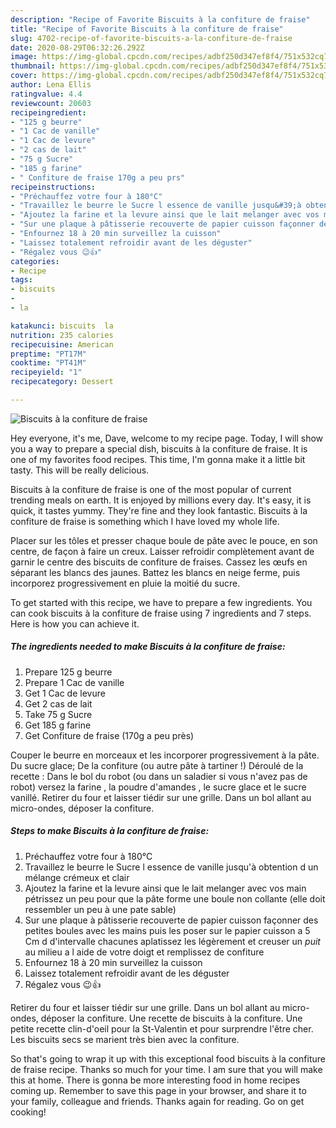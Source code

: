 ```yaml
---
description: "Recipe of Favorite Biscuits à la confiture de fraise"
title: "Recipe of Favorite Biscuits à la confiture de fraise"
slug: 4702-recipe-of-favorite-biscuits-a-la-confiture-de-fraise
date: 2020-08-29T06:32:26.292Z
image: https://img-global.cpcdn.com/recipes/adbf250d347ef8f4/751x532cq70/biscuits-a-la-confiture-de-fraise-photo-principale-de-la-recette.jpg
thumbnail: https://img-global.cpcdn.com/recipes/adbf250d347ef8f4/751x532cq70/biscuits-a-la-confiture-de-fraise-photo-principale-de-la-recette.jpg
cover: https://img-global.cpcdn.com/recipes/adbf250d347ef8f4/751x532cq70/biscuits-a-la-confiture-de-fraise-photo-principale-de-la-recette.jpg
author: Lena Ellis
ratingvalue: 4.4
reviewcount: 20603
recipeingredient:
- "125 g beurre"
- "1 Cac de vanille"
- "1 Cac de levure"
- "2 cas de lait"
- "75 g Sucre"
- "185 g farine"
- " Confiture de fraise 170g a peu prs"
recipeinstructions:
- "Préchauffez votre four à 180°C"
- "Travaillez le beurre le Sucre l essence de vanille jusqu&#39;à obtention d un mélange crémeux et clair"
- "Ajoutez la farine et la levure ainsi que le lait melanger avec vos main pétrissez un peu pour que la pâte forme une boule non collante (elle doit ressembler un peu à une pate sable)"
- "Sur une plaque à pâtisserie recouverte de papier cuisson façonner des petites boules avec les mains puis les poser sur le papier cuisson a 5 Cm d d&#39;intervalle chacunes aplatissez les légèrement et creuser un *puit* au milieu a l aide de votre doigt et remplissez de confiture"
- "Enfournez 18 à 20 min surveillez la cuisson"
- "Laissez totalement refroidir avant de les déguster"
- "Régalez vous 😉👍"
categories:
- Recipe
tags:
- biscuits
- 
- la

katakunci: biscuits  la 
nutrition: 235 calories
recipecuisine: American
preptime: "PT17M"
cooktime: "PT41M"
recipeyield: "1"
recipecategory: Dessert

---
```



![Biscuits à la confiture de fraise](https://img-global.cpcdn.com/recipes/adbf250d347ef8f4/751x532cq70/biscuits-a-la-confiture-de-fraise-photo-principale-de-la-recette.jpg)

Hey everyone, it's me, Dave, welcome to my recipe page. Today, I will show you a way to prepare a special dish, biscuits à la confiture de fraise. It is one of my favorites food recipes. This time, I'm gonna make it a little bit tasty. This will be really delicious.

Biscuits à la confiture de fraise is one of the most popular of current trending meals on earth. It is enjoyed by millions every day. It's easy, it is quick, it tastes yummy. They're fine and they look fantastic. Biscuits à la confiture de fraise is something which I have loved my whole life.

Placer sur les tôles et presser chaque boule de pâte avec le pouce, en son centre, de façon à faire un creux. Laisser refroidir complètement avant de garnir le centre des biscuits de confiture de fraises. Cassez les œufs en séparant les blancs des jaunes. Battez les blancs en neige ferme, puis incorporez progressivement en pluie la moitié du sucre.


To get started with this recipe, we have to prepare a few ingredients. You can cook biscuits à la confiture de fraise using 7 ingredients and 7 steps. Here is how you can achieve it.

<!--inarticleads1-->

##### The ingredients needed to make Biscuits à la confiture de fraise:

1. Prepare 125 g beurre
1. Prepare 1 Cac de vanille
1. Get 1 Cac de levure
1. Get 2 cas de lait
1. Take 75 g Sucre
1. Get 185 g farine
1. Get  Confiture de fraise (170g a peu près)


Couper le beurre en morceaux et les incorporer progressivement à la pâte. Du sucre glace; De la confiture (ou autre pâte à tartiner !) Déroulé de la recette : Dans le bol du robot (ou dans un saladier si vous n&#39;avez pas de robot) versez la farine , la poudre d&#39;amandes , le sucre glace et le sucre vanillé. Retirer du four et laisser tiédir sur une grille. Dans un bol allant au micro-ondes, déposer la confiture. 

<!--inarticleads2-->

##### Steps to make Biscuits à la confiture de fraise:

1. Préchauffez votre four à 180°C
1. Travaillez le beurre le Sucre l essence de vanille jusqu&#39;à obtention d un mélange crémeux et clair
1. Ajoutez la farine et la levure ainsi que le lait melanger avec vos main pétrissez un peu pour que la pâte forme une boule non collante (elle doit ressembler un peu à une pate sable)
1. Sur une plaque à pâtisserie recouverte de papier cuisson façonner des petites boules avec les mains puis les poser sur le papier cuisson a 5 Cm d d&#39;intervalle chacunes aplatissez les légèrement et creuser un *puit* au milieu a l aide de votre doigt et remplissez de confiture
1. Enfournez 18 à 20 min surveillez la cuisson
1. Laissez totalement refroidir avant de les déguster
1. Régalez vous 😉👍


Retirer du four et laisser tiédir sur une grille. Dans un bol allant au micro-ondes, déposer la confiture. Une recette de biscuits à la confiture. Une petite recette clin-d&#39;oeil pour la St-Valentin et pour surprendre l&#39;être cher. Les biscuits secs se marient très bien avec la confiture. 

So that's going to wrap it up with this exceptional food biscuits à la confiture de fraise recipe. Thanks so much for your time. I am sure that you will make this at home. There is gonna be more interesting food in home recipes coming up. Remember to save this page in your browser, and share it to your family, colleague and friends. Thanks again for reading. Go on get cooking!
